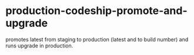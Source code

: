 # production-codeship-promote-and-upgrade
promotes latest from staging to production (latest and to build number) and runs upgrade in production.
